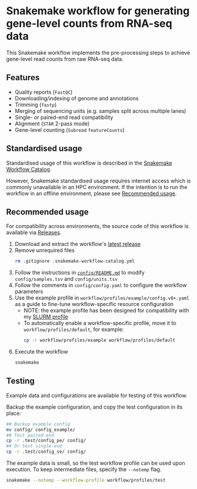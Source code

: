 # Snakemake workflow for generating gene-level counts from RNA-seq data

This Snakemake workflow implements the pre-processing steps to achieve gene-level read counts from raw RNA-seq data.

## Features

- Quality reports (`FastQC`)
- Downloading/indexing of genome and annotations
- Trimming (`fastp`)
- Merging of sequencing units (e.g. samples split across multiple lanes)
- Single- or paired-end read compatibility
- Alignment (`STAR` 2-pass mode)
- Gene-level counting (`Subread` `featureCounts`)

## Standardised usage

Standardised usage of this workflow is described in the [Snakemake Workflow Catalog](https://snakemake.github.io/snakemake-workflow-catalog/?usage=baerlachlan/smk-rnaseq-star-featurecounts).

However, Snakemake standardised usage requires internet access which is commonly unavailable in an HPC environment.
If the intention is to run the workflow in an offline environment, please see [Recommended usage](#recommended-usage).

## Recommended usage

For compatibility across environments, the source code of this workflow is available via [Releases](https://github.com/baerlachlan/smk-rnaseq-star-featurecounts/releases).

1. Download and extract the workflow's [latest release](https://github.com/baerlachlan/smk-rnaseq-gatk-variants/releases/latest)
1. Remove unrequired files
    ```bash
    rm .gitignore .snakemake-workflow-catalog.yml
    ```
1. Follow the instructions in [`config/README.md`](config/README.md) to modify `config/samples.tsv` and `config/units.tsv`
1. Follow the comments in `config/config.yaml` to configure the workflow parameters
1. Use the example profile in `workflow/profiles/example/config.v8+.yaml` as a guide to fine-tune workflow-specific resource configuration
    - NOTE: the example profile has been designed for compatibility with my [SLURM profile](https://github.com/baerlachlan/smk-cluster-generic-slurm)
    - To automatically enable a workflow-specific profile, move it to `workflow/profiles/default`, for example:
        ```bash
        cp -r workflow/profiles/example workflow/profiles/default
        ```
1. Execute the workflow
    ```bash
    snakemake
    ```

## Testing

Example data and configurations are available for testing of this workflow.

Backup the example configuration, and copy the test configuration in its place: 

```bash
## Backup example config
mv config/ config_example/
## Test paired-end
cp -r .test/config_pe/ config/
## Or test single-end
cp -r .test/config_se/ config/
```

The example data is small, so the test workflow profile can be used upon execution.
To keep intermediate files, specify the `--notemp` flag.

```bash
snakemake --notemp --workflow-profile workflow/profiles/test
```
